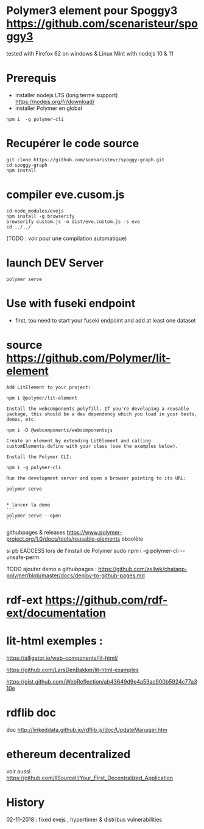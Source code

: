# Polymer3 element pour Spoggy3 https://github.com/scenaristeur/spoggy3
tested with Firefox 62 on windows & Linux Mint
 with nodejs 10 & 11



# Prerequis
- installer nodejs LTS (long terme support)
https://nodejs.org/fr/download/
- installer Polymer en global
```
npm i  -g polymer-cli
```



# Recupérer le code source

```
git clone https://github.com/scenaristeur/spoggy-graph.git
cd spoggy-graph
npm install
```

# compiler eve.cusom.js
```
cd node_modules/evejs
npm install -g browserify
browserify custom.js -o dist/eve.custom.js -s eve
cd ../../
```
(TODO : voir pour une compilation automatique)


# launch DEV Server
```
polymer serve
```

# Use with fuseki endpoint
- first, tou need to start your fuseki endpoint and add at least one dataset



# source https://github.com/Polymer/lit-element




    Add LitElement to your project:

    npm i @polymer/lit-element

    Install the webcomponents polyfill. If you're developing a reusable package, this should be a dev dependency which you load in your tests, demos, etc.

    npm i -D @webcomponents/webcomponentsjs

    Create an element by extending LitElement and calling customElements.define with your class (see the examples below).

    Install the Polymer CLI:

    npm i -g polymer-cli

    Run the development server and open a browser pointing to its URL:

    polymer serve


    * lancer la demo
    ```
    polymer serve --open
    ```


githubpages & releases https://www.polymer-project.org/1.0/docs/tools/reusable-elements obsolète

si pb EACCESS lors de l'install de Polymer
sudo npm i -g polymer-cli --unsafe-perm

TODO ajouter demo a githubpages : https://github.com/zellwk/chatapp-polymer/blob/master/docs/deploy-to-github-pages.md

# rdf-ext https://github.com/rdf-ext/documentation

# lit-html exemples :
https://alligator.io/web-components/lit-html/

https://github.com/LarsDenBakker/lit-html-examples

https://gist.github.com/WebReflection/ab43649d9e4a53ac900b5924c77a310e

# rdflib doc
doc http://linkeddata.github.io/rdflib.js/doc/UpdateManager.htm

# ethereum decentralized
voir aussi https://github.com/llSourcell/Your_First_Decentralized_Application

# History
02-11-2018 : fixed evejs , hypertimer & distribus vulnerabilities
